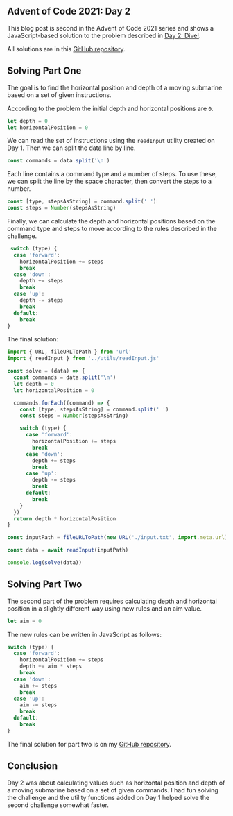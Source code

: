 ## Advent of Code 2021: Day 2

This blog post is second in the Advent of Code 2021 series and shows a JavaScript-based solution to the problem described in [Day 2: Dive!](https://adventofcode.com/2021/day/2).

All solutions are in this [GitHub repository](https://github.com/mancristiana/advent-of-code-2021).

## Solving Part One
The goal is to find the horizontal position and depth of a moving submarine based on a set of given instructions.

According to the problem the initial depth and horizontal positions are `0`.
```js
let depth = 0
let horizontalPosition = 0
```

We can read the set of instructions using the `readInput` utility created on Day 1. Then we can split the data line by line.
```js
const commands = data.split('\n')
```
Each line contains a command type and a number of steps. To use these, we can split the line by the space character, then convert the steps to a number.

```js
const [type, stepsAsString] = command.split(' ')
const steps = Number(stepsAsString)
```

Finally, we can calculate the depth and horizontal positions based on the command type and steps to move according to the rules described in the challenge. 
```js
 switch (type) {
  case 'forward':
    horizontalPosition += steps
    break
  case 'down':
    depth += steps
    break
  case 'up':
    depth -= steps
    break
  default:
    break
}
```

The final solution:
```js
import { URL, fileURLToPath } from 'url'
import { readInput } from '../utils/readInput.js'

const solve = (data) => {
  const commands = data.split('\n')
  let depth = 0
  let horizontalPosition = 0

  commands.forEach((command) => {
    const [type, stepsAsString] = command.split(' ')
    const steps = Number(stepsAsString)

    switch (type) {
      case 'forward':
        horizontalPosition += steps
        break
      case 'down':
        depth += steps
        break
      case 'up':
        depth -= steps
        break
      default:
        break
    }
  })
  return depth * horizontalPosition
}

const inputPath = fileURLToPath(new URL('./input.txt', import.meta.url))

const data = await readInput(inputPath)

console.log(solve(data))

```

## Solving Part Two
The second part of the problem requires calculating depth and horizontal position in a slightly different way using new rules and an aim value.
```js
let aim = 0
```

The new rules can be written in JavaScript as follows:
```js
switch (type) {
  case 'forward':
    horizontalPosition += steps
    depth += aim * steps
    break
  case 'down':
    aim += steps
    break
  case 'up':
    aim -= steps
    break
  default:
    break
}
```

The final solution for part two is on my [GitHub repository](https://github.com/mancristiana/advent-of-code-2021/blob/main/src/day-02-dive/two.js).

## Conclusion
Day 2 was about calculating values such as horizontal position and depth of a moving submarine based on a set of given commands. I had fun solving the challenge and the utility functions added on Day 1 helped solve the second challenge somewhat faster.